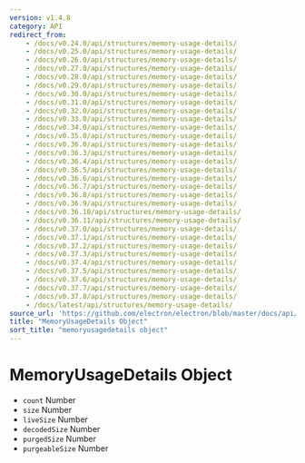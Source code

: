 ```yaml
---
version: v1.4.8
category: API
redirect_from:
    - /docs/v0.24.0/api/structures/memory-usage-details/
    - /docs/v0.25.0/api/structures/memory-usage-details/
    - /docs/v0.26.0/api/structures/memory-usage-details/
    - /docs/v0.27.0/api/structures/memory-usage-details/
    - /docs/v0.28.0/api/structures/memory-usage-details/
    - /docs/v0.29.0/api/structures/memory-usage-details/
    - /docs/v0.30.0/api/structures/memory-usage-details/
    - /docs/v0.31.0/api/structures/memory-usage-details/
    - /docs/v0.32.0/api/structures/memory-usage-details/
    - /docs/v0.33.0/api/structures/memory-usage-details/
    - /docs/v0.34.0/api/structures/memory-usage-details/
    - /docs/v0.35.0/api/structures/memory-usage-details/
    - /docs/v0.36.0/api/structures/memory-usage-details/
    - /docs/v0.36.3/api/structures/memory-usage-details/
    - /docs/v0.36.4/api/structures/memory-usage-details/
    - /docs/v0.36.5/api/structures/memory-usage-details/
    - /docs/v0.36.6/api/structures/memory-usage-details/
    - /docs/v0.36.7/api/structures/memory-usage-details/
    - /docs/v0.36.8/api/structures/memory-usage-details/
    - /docs/v0.36.9/api/structures/memory-usage-details/
    - /docs/v0.36.10/api/structures/memory-usage-details/
    - /docs/v0.36.11/api/structures/memory-usage-details/
    - /docs/v0.37.0/api/structures/memory-usage-details/
    - /docs/v0.37.1/api/structures/memory-usage-details/
    - /docs/v0.37.2/api/structures/memory-usage-details/
    - /docs/v0.37.3/api/structures/memory-usage-details/
    - /docs/v0.37.4/api/structures/memory-usage-details/
    - /docs/v0.37.5/api/structures/memory-usage-details/
    - /docs/v0.37.6/api/structures/memory-usage-details/
    - /docs/v0.37.7/api/structures/memory-usage-details/
    - /docs/v0.37.8/api/structures/memory-usage-details/
    - /docs/latest/api/structures/memory-usage-details/
source_url: 'https://github.com/electron/electron/blob/master/docs/api/structures/memory-usage-details.md'
title: "MemoryUsageDetails Object"
sort_title: "memoryusagedetails object"
---
```


# MemoryUsageDetails Object

* `count` Number
* `size` Number
* `liveSize` Number
* `decodedSize` Number
* `purgedSize` Number
* `purgeableSize` Number
